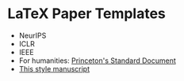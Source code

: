 # LaTeX Paper Templates  

- NeurIPS
- ICLR
- IEEE
- For humanities: [Princeton's Standard Document](https://www.overleaf.com/latex/templates/standard-document/xhwhmfdcxhhj)
- [This style manuscript](https://web.stanford.edu/~boyd/papers/pdf/resource_alloc.pdf)
